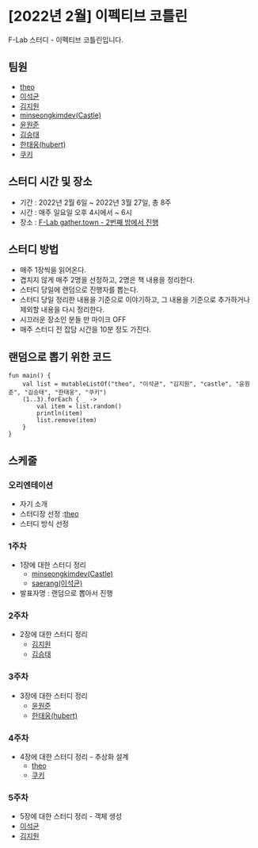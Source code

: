# [2022년 2월] 이펙티브 코틀린

F-Lab 스터디 - 이펙티브 코틀린입니다.

## 팀원
- [theo](https://github.com/theo-f-lab)
- [이석균](https://github.com/Saerang)
- [김지원](https://github.com/jiwondev)
- [minseongkimdev(Castle)](https://github.com/minseongkimdev)
- [윤원준](https://github.com/gamzagamza)
- [김승태](https://github.com/soongjamm)
- [한태웅(hubert)](https://github.com/f-lab-hubert)
- [쿠키](https://github.com/hello-jiwon)

## 스터디 시간 및 장소
- 기간 : 2022년 2월 6일 ~ 2022년 3월 27일, 총 8주
- 시간 : 매주 일요일 오후 4시에서 ~ 6시
- 장소 : [F-Lab gather.town - 2번째 방에서 진행](https://gather.town/invite?token=qSwZpEnXEJVgA0x-AfVDJdspcCrAh3Zn)

## 스터디 방법
- 매주 1장씩을 읽어온다.
- 겹치지 않게 매주 2명을 선정하고, 2명은 책 내용을 정리한다.
- 스터디 당일에 랜덤으로 진행자를 뽑는다.
 - 스터디 당일 정리한 내용을 기준으로 이야기하고, 그 내용을 기준으로 추가하거나 제외할 내용을 다시 정리한다.
- 시끄러운 장소인 분들 만 마이크 OFF
- 매주 스터디 전 잡담 시간을 10분 정도 가진다.

## 랜덤으로 뽑기 위한 코드

```
fun main() {
    val list = mutableListOf("theo", "이석균", "김지원", "castle", "윤원준", "김승태", "한태웅", "쿠키")
    (1..3).forEach { _ ->
        val item = list.random()
        println(item)
        list.remove(item)
    }
}
```

## 스케줄

### 오리엔테이션
- 자기 소개
- 스터디장 선정 :[theo](https://github.com/theo-f-lab)
- 스터디 방식 선정

### 1주차 
- 1장에 대한 스터디 정리
  - [minseongkimdev(Castle)](https://github.com/minseongkimdev)
  - [saerang(이석균)](https://github.com/saerang)
- 발표자명 : 랜덤으로 뽑아서 진행

### 2주차
- 2장에 대한 스터디 정리
  - [김지원](https://github.com/jiwondev)
  - [김승태](https://github.com/soongjamm)

### 3주차
- 3장에 대한 스터디 정리
  - [윤원준](https://github.com/gamzagamza)
  - [한태웅(hubert)](https://github.com/f-lab-hubert)

### 4주차
- 4장에 대한 스터디 정리 - 추상화 설계
  - [theo](https://github.com/theo-f-lab)
  - [쿠키](https://github.com/hello-jiwon)

### 5주차
- 5장에 대한 스터디 정리 - 객체 생성
 - [이석균](https://github.com/Saerang)
 - [김지원](https://github.com/jiwondev)

